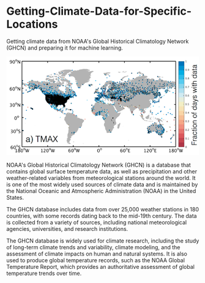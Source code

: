 # Getting-Climate-Data-for-Specific-Locations
Getting climate data from NOAA's Global Historical Climatology Network (GHCN)  and preparing it for machine learning.

![](img/ghcn_stations.png)

NOAA's Global Historical Climatology Network (GHCN) is a database that contains global surface temperature data, as well as precipitation and other weather-related variables from meteorological stations around the world. It is one of the most widely used sources of climate data and is maintained by the National Oceanic and Atmospheric Administration (NOAA) in the United States.

The GHCN database includes data from over 25,000 weather stations in 180 countries, with some records dating back to the mid-19th century. The data is collected from a variety of sources, including national meteorological agencies, universities, and research institutions.

The GHCN database is widely used for climate research, including the study of long-term climate trends and variability, climate modeling, and the assessment of climate impacts on human and natural systems. It is also used to produce global temperature records, such as the NOAA Global Temperature Report, which provides an authoritative assessment of global temperature trends over time.
